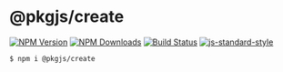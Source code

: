 # @pkgjs/create

[![NPM Version](https://img.shields.io/npm/v/@pkgjs/create.svg)](https://npmjs.org/package/@pkgjs/create)
[![NPM Downloads](https://img.shields.io/npm/dm/@pkgjs/create.svg)](https://npmjs.org/package/@pkgjs/create)
[![Build Status](https://travis-ci.org/wesleytodd/@pkgjs/create.svg?branch=master)](https://travis-ci.org/wesleytodd/@pkgjs/create)
[![js-standard-style](https://img.shields.io/badge/code%20style-standard-brightgreen.svg)](https://github.com/standard/standard)



```
$ npm i @pkgjs/create
```
